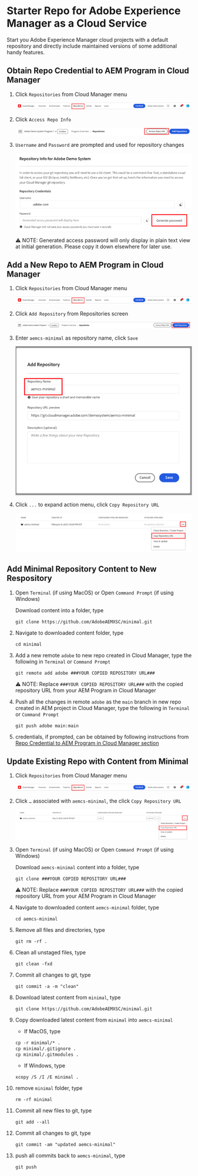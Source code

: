 Starter Repo for Adobe Experience Manager as a Cloud Service
===

Start you Adobe Experience Manager cloud projects with a default repository and directly include maintained versions
of some additional handy features.

## Obtain Repo Credential to AEM Program in Cloud Manager

1.	Click `Repositories` from Cloud Manager menu

      ![navigate to repository](_images/navigate-to-repository.png)

2.    Click `Access Repo Info`

      ![Access Repo Info](_images/access-repo-info.png)

3.    `Username` and `Password` are prompted and used for repository changes

      ![Git credentials](_images/git-credentials.png)

      :warning: NOTE: Generated access password will only display in plain text view at initial generation.  Please copy it down elsewhere for later use.

## Add a New Repo to AEM Program in Cloud Manager

1.	Click `Repositories` from Cloud Manager menu

      ![navigate to repository](_images/navigate-to-repository.png)

2.	Click `Add Repository` from Repositories screen

      ![add repository](_images/add-repository.png)

3.	Enter `aemcs-minimal` as repository name, click `Save`

      ![name repository](_images/name-repository.png)

4.    Click `...` to expand action menu, click `Copy Repository URL`

      ![Copy repository URL](_images/copy-repository-url.png)

## Add Minimal Repository Content to New Respository

1.    Open `Terminal` (if using MacOS) or Open `Command Prompt` (if using Windows)
      
      Download content into a folder, type

      ```
      git clone https://github.com/AdobeAEMXSC/minimal.git
      ```

2.	Navigate to downloaded content folder, type

      ```
      cd minimal
      ```

3.    Add a new remote `adobe` to new repo created in Cloud Manager, type the following in `Terminal` or `Command Prompt`
      
      ```
      git remote add adobe ###YOUR COPIED REPOSITORY URL###
      ```

      :warning: NOTE: Replace `###YOUR COPIED REPOSITORY URL###` with the copied repository URL from your AEM Program in Cloud Manager

4.    Push all the changes in remote `adobe` as the `main` branch in new repo created in AEM project in Cloud Manager, type the following in `Terminal` or `Command Prompt`

      ```
      git push adobe main:main
      ```

5.    credentials, if prompted, can be obtained by following instructions from [Repo Credential to AEM Program in Cloud Manager section](#Obtain-Repo-Credential-to-AEM-Program-in-Cloud-Manager)

## Update Existing Repo with Content from Minimal

1.	Click `Repositories` from Cloud Manager menu

      ![navigate to repository](_images/navigate-to-repository.png)

2.	Click `…` associated with `aemcs-minimal`, the click `Copy Repository URL`

      ![Copy repository URL](_images/copy-repository-url-aemcs.png)

3.	Open `Terminal` (if using MacOS) or Open `Command Prompt` (if using Windows)
      
      Download `aemcs-minimal` content into a folder, type
      
      ```
      git clone ###YOUR COPIED REPOSITORY URL###
      ```

      :warning: NOTE: Replace `###YOUR COPIED REPOSITORY URL###` with the copied repository URL from your AEM Program in Cloud Manager

4.	Navigate to downloaded content `aemcs-minimal` folder, type

      ```
      cd aemcs-minimal
      ```

5.	Remove all files and directories, type

      ```
      git rm -rf .
      ```

6.    Clean all unstaged files, type

      ```
      git clean -fxd
      ```

7.    Commit all changes to git, type

      ```
      git commit -a -m "clean"
      ```

8.    Download latest content from `minimal`, type

      ```
      git clone https://github.com/AdobeAEMXSC/minimal.git
      ```

9.    Copy downloaded latest content from `minimal` into `aemcs-minimal`

      * If MacOS, type

      ```
      cp -r minimal/* .
      cp minimal/.gitignore .
      cp minimal/.gitmodules .
      ```

      * If Windows, type

      ```
      xcopy /S /I /E minimal .
      ```

10.   remove `minimal` folder, type

      ```
      rm -rf minimal
      ```

12.   Commit all new files to git, type

      ```
      git add --all
      ```

13.   Commit all changes to git, type

      ```
      git commit -am "updated aemcs-minimal"
      ```

14.   push all commits back to `aemcs-minimal`, type

      ```
      git push
      ```
